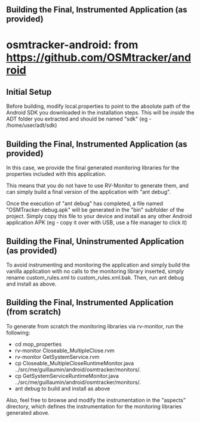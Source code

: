 Building the Final, Instrumented Application (as provided)
--------------
osmtracker-android: from https://github.com/OSMtracker/android
==============

Initial Setup
--------------
Before building, modify local.properties to point to the absolute path of the Android SDK you downloaded in the installation steps.  This will be *inside* the ADT folder you extracted and should be named "sdk" (eg - /home/user/adt/sdk)

Building the Final, Instrumented Application (as provided)
--------------
In this case, we provide the final generated monitoring libraries for the properties included with this application.

This means that you do not have to use RV-Monitor to generate them, and can simply build a final version of the application with "ant debug".

Once the execution of "ant debug" has completed, a file named "OSMTracker-debug.apk" will be generated in the "bin" subfolder of the project.  Simply copy this file to your device and install as any other Android application APK (eg - copy it over with USB, use a file manager to click it)

Building the Final, Uninstrumented Application (as provided)
--------------
To avoid instrumenting and monitoring the application and simply build the vanilla application with no calls to the monitoring library inserted, simply rename custom_rules.xml to custom_rules.xml.bak.  Then, run ant debug and install as above.

Building the Final, Instrumented Application (from scratch)
--------------
To generate from scratch the monitoring libraries via rv-monitor, run the following:
- cd mop_properties
- rv-monitor Closeable_MultipleClose.rvm
- rv-monitor GetSystemService.rvm
- cp Closeable_MultipleCloseRuntimeMonitor.java ../src/me/guillaumin/android/osmtracker/monitors/.
- cp GetSystemServiceRuntimeMonitor.java ../src/me/guillaumin/android/osmtracker/monitors/.
- ant debug to build and install as above

Also, feel free to browse and modify the instrumentation in the "aspects" directory, which defines the instrumentation for the monitoring libraries generated above.
